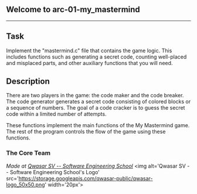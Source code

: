 ## Welcome to arc-01-my_mastermind
  ***

 
  ## Task
  Implement the "mastermind.c" file that contains the game logic. This includes functions such as generating a secret code, counting well-placed and misplaced parts, and other auxiliary functions that you will need.

  ## Description

There are two players in the game: the code maker and the code breaker. The code generator generates a secret code consisting of colored blocks or a sequence of numbers. The goal of a code cracker is to guess the secret code within a limited number of attempts.

These functions implement the main functions of the My Mastermind game. The rest of the program controls the flow of the game using these functions.
### The Core Team
 



  <span><i>Made at <a href='https://qwasar.io'>Qwasar SV -- Software Engineering School</a></i></span>
  <span><img alt='Qwasar SV -- Software Engineering School's Logo' src='https://storage.googleapis.com/qwasar-public/qwasar-logo_50x50.png' width='20px'></span>
